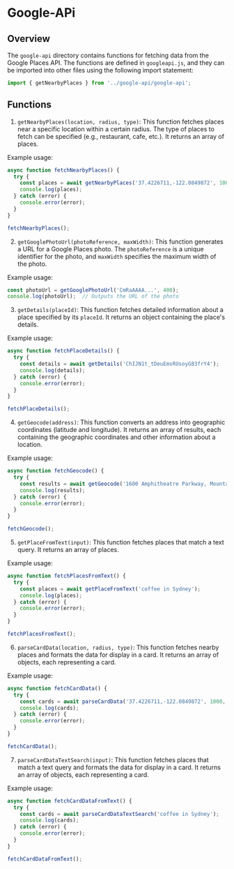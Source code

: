 # Google-APi

## Overview

The `google-api` directory contains functions for fetching data from the Google Places API. The functions are defined in `googleapi.js`, and they can be imported into other files using the following import statement:

```javascript
import { getNearbyPlaces } from '../google-api/google-api';
```

## Functions

1. `getNearbyPlaces(location, radius, type)`: This function fetches places near a specific location within a certain radius. The type of places to fetch can be specified (e.g., restaurant, cafe, etc.). It returns an array of places.

Example usage:
```javascript
async function fetchNearbyPlaces() {
  try {
    const places = await getNearbyPlaces('37.4226711,-122.0849872', 1000, 'restaurant');
    console.log(places);
  } catch (error) {
    console.error(error);
  }
}

fetchNearbyPlaces();
```

2. `getGooglePhotoUrl(photoReference, maxWidth)`: This function generates a URL for a Google Places photo. The `photoReference` is a unique identifier for the photo, and `maxWidth` specifies the maximum width of the photo.

Example usage:
```javascript
const photoUrl = getGooglePhotoUrl('CmRaAAAA...', 400);
console.log(photoUrl);  // Outputs the URL of the photo
```

3. `getDetails(placeId)`: This function fetches detailed information about a place specified by its `placeId`. It returns an object containing the place's details.

Example usage:
```javascript
async function fetchPlaceDetails() {
  try {
    const details = await getDetails('ChIJN1t_tDeuEmsRUsoyG83frY4');
    console.log(details);
  } catch (error) {
    console.error(error);
  }
}

fetchPlaceDetails();
```

4. `getGeocode(address)`: This function converts an address into geographic coordinates (latitude and longitude). It returns an array of results, each containing the geographic coordinates and other information about a location.

Example usage:
```javascript
async function fetchGeocode() {
  try {
    const results = await getGeocode('1600 Amphitheatre Parkway, Mountain View, CA');
    console.log(results);
  } catch (error) {
    console.error(error);
  }
}

fetchGeocode();
```

5. `getPlaceFromText(input)`: This function fetches places that match a text query. It returns an array of places.

Example usage:
```javascript
async function fetchPlacesFromText() {
  try {
    const places = await getPlaceFromText('coffee in Sydney');
    console.log(places);
  } catch (error) {
    console.error(error);
  }
}

fetchPlacesFromText();
```

6. `parseCardData(location, radius, type)`: This function fetches nearby places and formats the data for display in a card. It returns an array of objects, each representing a card.

Example usage:
```javascript
async function fetchCardData() {
  try {
    const cards = await parseCardData('37.4226711,-122.0849872', 1000, 'restaurant');
    console.log(cards);
  } catch (error) {
    console.error(error);
  }
}

fetchCardData();
```

7. `parseCardDataTextSearch(input)`: This function fetches places that match a text query and formats the data for display in a card. It returns an array of objects, each representing a card.

Example usage:
```javascript
async function fetchCardDataFromText() {
  try {
    const cards = await parseCardDataTextSearch('coffee in Sydney');
    console.log(cards);
  } catch (error) {
    console.error(error);
  }
}

fetchCardDataFromText();
```